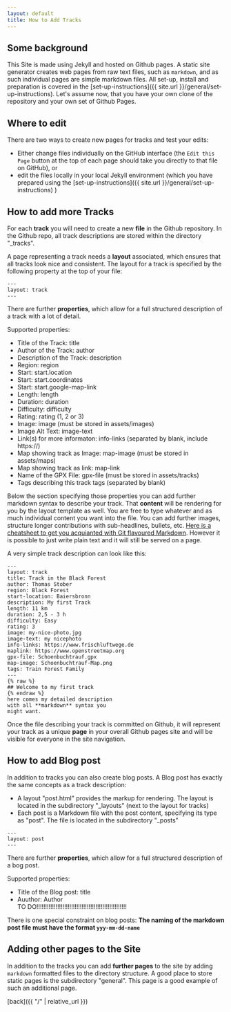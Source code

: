 ```yaml
---
layout: default
title: How to Add Tracks
---
```


## Some background

This Site is made using Jekyll and hosted on Github pages. A static site generator creates web pages from raw text files, such as `markdown`, and as such individual pages are simple markdown files. 
All set-up, install and preparation is covered in the [set-up-instructions]({{ site.url }}/general/set-up-instructions).
Let's assume now, that you have your own clone of the repository and your own set of Github Pages.


##  Where to edit

There are two ways to create new pages for tracks and test your edits: 

* Either change files individually on the GitHub interface (the `Edit this Page` button at the top of each page should take you directly to that file on GitHub), or 
* edit the files locally in your local Jekyll environment (which you have prepared using the [set-up-instructions]({{ site.url }}/general/set-up-instructions) )


## How to add more Tracks 

For each **track** you will need to create a new **file** in the Github repository. In the Github repo, all track descriptions are stored within the directory "_tracks". 

A page representing a track needs a **layout** associated, which ensures that all tracks look nice and consistent. The layout for a track is specified by the following property at the top of your file:

```
---
layout: track
---
```

There are further **properties**, which allow for a full structured description of a track with a lot of detail.

Supported properties:                                    
* Title of the Track:           title                 
* Author of the Track:          author                
* Description of the Track:     description           
* Region:                       region                
* Start:                        start.location        
* Start:                        start.coordinates     
* Start:                        start.google-map-link 
* Length:                       length                
* Duration:                     duration              
* Difficulty:                   difficulty            
* Rating:                       rating      (1, 2 or 3)          
* Image:                        image       (must be stored in assets/images)         
* Image Alt Text:               image-text            
* Link(s) for more informaton:  info-links  (separated by blank, include https://)          
* Map showing track as Image:   map-image   (must be stored in assets/maps)            
* Map showing track as link:    map-link              
* Name of the GPX File:         gpx-file    (must be stored in assets/tracks)
* Tags describing this track    tags        (separated by blank)


Below the section specifying those properties you can add further markdown syntax to describe your track. That **content** will be rendering for you by the layout template as well.
You are free to type whatever and as much individual content you want into the file. You can add further images, structure longer contributions with sub-headlines, bullets, etc. [Here is a cheatsheet to get you acquianted with Git flavoured Markdown](https://guides.github.com/pdfs/markdown-cheatsheet-online.pdf). However it is possible to just write plain text and it will still be served on a page.

A very simple track description can look like this:

```
---
layout: track
title: Track in the Black Forest
author: Thomas Stober
region: Black Forest
start-location: Baiersbronn
description: My first Track
length: 11 km
duration: 2,5 - 3 h
difficulty: Easy
rating: 3
image: my-nice-photo.jpg
image-text: my nicephoto 
info-links: https://www.frischluftwege.de 
maplink: https://www.openstreetmap.org
gpx-file: Schoenbuchtrauf.gpx
map-image: Schoenbuchtrauf-Map.png
tags: Train Forest Family
---
{% raw %}
## Welcome to my first track
{% endraw %}
here comes my detailed description 
with all **markdown** syntax you 
might want.
```



Once the file describing your track is committed on Github, it will represent your track as a unique **page** in your overall Github pages site and will be visible for everyone in the site navigation.


## How to add Blog post

In addition to tracks you can also create blog posts. A Blog post has exactly the same concepts as a track description:
* A layout "post.html" provides the markup for rendering. The layout is located in the subdirectory "_layouts" (next to the layout for tracks)
* Each post is a Markdown file with the post content, specifying its type as "post". The file is located in the subdirectory "_posts"

```
---
layout: post
---
```

There are further **properties**, which allow for a full structured description of a bog post.

Supported properties:                                    
* Title of the Blog post:           title  
* Auuthor:                          Author  
TO DO!!!!!!!!!!!!!!!!!!!!!!!!!!!!!!!!!!!!!!!!!!!!!!!!!!!!

There is one special constraint on blog posts:
**The naming of the markdown post file must have the format `yyy-mm-dd-name`**


## Adding other pages to the Site

In addition to the tracks you can add **further pages** to the site by adding `markdown` formatted files to the directory structure. A good place to store static pages is the subdirectory "general". This page is a good example of such an additional page.



[back]({{ "/" | relative_url }})
